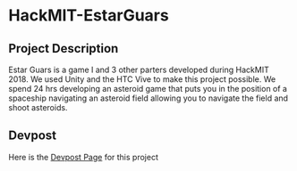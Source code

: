 # HackMIT-EstarGuars

## Project Description
Estar Guars is a game I and 3 other parters developed during HackMIT 2018. We used Unity and the HTC Vive to make this project possible. We spend 24 hrs developing an asteroid game that puts you in the position of a spaceship navigating an asteroid field allowing you to navigate the field and shoot asteroids.



## Devpost

Here is the [Devpost Page](https://devpost.com/software/voice-mobility) for this project







